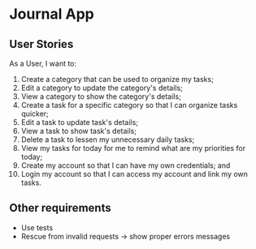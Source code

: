 # Journal App

## User Stories

As a User, I want to:

1. Create a category that can be used to organize my tasks;
2. Edit a category to update the category's details;
3. View a category to show the category's details;
4. Create a task for a specific category so that I can organize tasks quicker;
5. Edit a task to update task's details;
6. View a task to show task's details;
7. Delete a task to lessen my unnecessary daily tasks;
8. View my tasks for today for me to remind what are my priorities for today;
9. Create my account so that I can have my own credentials; and
10. Login my account so that I can access my account and link my own tasks.

## Other requirements

- Use tests
- Rescue from invalid requests -> show proper errors messages

<!---->
<!-- # README -->
<!---->
<!-- This README would normally document whatever steps are necessary to get the -->
<!-- application up and running. -->
<!---->
<!-- Things you may want to cover: -->
<!---->
<!-- * Ruby version -->
<!---->
<!-- * System dependencies -->
<!---->
<!-- * Configuration -->
<!---->
<!-- * Database creation -->
<!---->
<!-- * Database initialization -->
<!---->
<!-- * How to run the test suite -->
<!---->
<!-- * Services (job queues, cache servers, search engines, etc.) -->
<!---->
<!-- * Deployment instructions -->
<!---->
<!-- * ... -->
